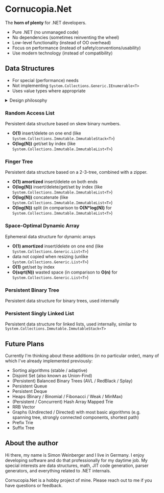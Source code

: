 # Cornucopia.Net

The **horn of plenty** for .NET developers.

- Pure .NET (no unmanaged code)
- No dependencies (sometimes reinventing the wheel)
- Low-level functionality (instead of OO overhead)
- Focus on performance (instead of safety/conventions/usability)
- Use modern technology (instead of compatibility)

## Data Structures

- For special (performance) needs
- Not implementing `System.Collections.Generic.IEnumerable<T>`
- Uses value types where appropriate

<details><summary>Design philosophy</summary>

The `System.Collections` namespace provides a great set of collections for day-to-day use. If you're looking beyond that you probably have performance issues and have already ditched `System.Linq`. Suddenly, implementing `System.Collections.Generic.IEnumerable<T>` becomes less important. Also consider that `IEnumerable<T>` is a great abstraction, but very difficult to implement efficiently in tree-like data structures.

If there's no need to implement an interface, it's also easier to diverge from common standards. For some collection types, `null` denotes an empty collection. Some collection types are value types, just providing a convenient API layer instead of adding another level of indirection.

These decisions focus on performance, but do not prevent creating a wrapper around the low-level data structures, providing behavior known from the `System.Collections` namespace.

</details>

### Random Access List
Persistent data structure based on skew binary numbers.
- **O(1)** insert/delete on one end (like `System.Collections.Immutable.ImmutableStack<T>`)
- **O(log(N))** get/set by index (like `System.Collections.Immutable.ImmutableList<T>`)

### Finger Tree
Persistent data structure based on a 2-3-tree, combined with a zipper.
- **O(1) amortized** insert/delete on both ends
- **O(log(N))** insert/delete/get/set by index (like `System.Collections.Immutable.ImmutableList<T>`)
- **O(log(N))** concatenate (like `System.Collections.Immutable.ImmutableList<T>`)
- **O(log(N))** split (in comparison to **O(N*log(N))** for `System.Collections.Immutable.ImmutableList<T>`)

### Space-Optimal Dynamic Array
Ephemeral data structure for dynamic arrays
- **O(1) amortized** insert/delete on one end (like `System.Collections.Generic.List<T>`)
- data not copied when resizing (unlike `System.Collections.Generic.List<T>`)
- **O(1)** get/set by index
- **O(sqrt(N))** wasted space (in comparison to **O(n)** for `System.Collections.Generic.List<T>`)

### Persistent Binary Tree
Persistent data structure for binary trees, used internally

### Persistent Singly Linked List
Persistent data structure for linked lists, used internally, similar to `System.Collections.Immutable.ImmutableStack<T>`

## Future Plans

Currently I'm thinking about these additions (in no particular order), many of which I've already implemented previously:
- Sorting algorithms (stable / adaptive)
- Disjoint Set (also known as Union-Find)
- (Persistent) Balanced Binary Trees (AVL / RedBlack / Splay)
- Persistent Queue
- Persistent Deque
- Heaps (Binary / Binomial / Fibonacci / Weak / MinMax)
- (Persistent / Concurrent) Hash Array Mapped Trie
- RRB Vector
- Graphs (Undirected / Directed) with most basic algorithms (e.g. spanning tree, strongly connected components, shortest path)
- Prefix Trie
- Suffix Tree

## About the author

Hi there, my name is Simon Weinberger and I live in Germany. I enjoy developing software and do that professionally for my daytime job. My special interests are data structures, math, JIT code generation, parser generators, and everything related to .NET internals.

Cornucopia.Net is a hobby project of mine. Please reach out to me if you have questions or feedback.